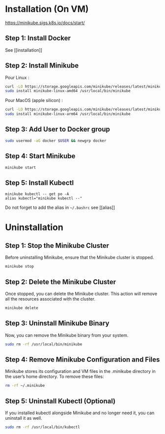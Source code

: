 
# Installation (On VM)

https://minikube.sigs.k8s.io/docs/start/

## Step 1: Install Docker

See [[installation]]

## Step 2: Install Minikube

Pour Linux :
```sh
curl -LO https://storage.googleapis.com/minikube/releases/latest/minikube-linux-amd64
sudo install minikube-linux-amd64 /usr/local/bin/minikube
```

Pour MacOS (apple silicon) :
```sh
curl -LO https://storage.googleapis.com/minikube/releases/latest/minikube-linux-arm64
sudo install minikube-linux-arm64 /usr/local/bin/minikube
```

## Step 3: Add User to Docker group

```sh
sudo usermod -aG docker $USER && newgrp docker
```

## Step 4: Start Minikube

```sh
minikube start
```

## Step 5: Install Kubectl

```shell
minikube kubectl -- get po -A
alias kubectl="minikube kubectl --"
```

Do not forget to add the alias in `~/.bashrc` see [[alias]]
# Uninstallation

## Step 1: Stop the Minikube Cluster

Before uninstalling Minikube, ensure that the Minikube cluster is stopped.

```sh
minikube stop
```
## Step 2: Delete the Minikube Cluster

Once stopped, you can delete the Minikube cluster. This action will remove all the resources associated with the cluster.
```sh
minikube delete
```
## Step 3: Uninstall Minikube Binary

Now, you can remove the Minikube binary from your system.
```sh
sudo rm -rf /usr/local/bin/minikube
```
## Step 4: Remove Minikube Configuration and Files

Minikube stores its configuration and VM files in the .minikube directory in the user’s home directory. To remove these files:
```sh
rm -rf ~/.minikube
```
## Step 5: Uninstall Kubectl (Optional)

If you installed kubectl alongside Minikube and no longer need it, you can uninstall it as well.
```sh
sudo rm -rf /usr/local/bin/kubectl
```
